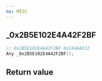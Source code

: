 ```yaml
---
ns: MISC
---
```

## _0x2B5E102E4A42F2BF

```c
// 0x2B5E102E4A42F2BF 0x144AAF22
Any _0x2B5E102E4A42F2BF();
```


## Return value

